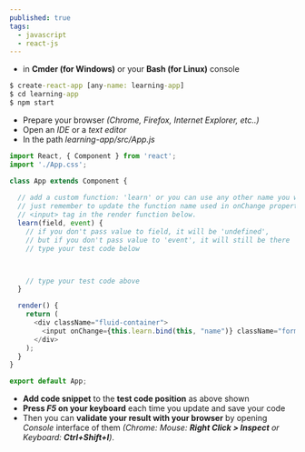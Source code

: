 ```yaml
---
published: true
tags:
  - javascript
  - react-js
---
```

* in **Cmder (for Windows)** or your **Bash (for Linux)** console

```bat
$ create-react-app [any-name: learning-app]
$ cd learning-app
$ npm start
```

* Prepare your browser *(Chrome, Firefox, Internet Explorer, etc..)*
* Open an *IDE* or a *text editor*
* In the path *learning-app/src/App.js*

```javascript
import React, { Component } from 'react';
import './App.css';

class App extends Component {
  
  // add a custom function: 'learn' or you can use any other name you want, 
  // just remember to update the function name used in onChange property of 
  // <input> tag in the render function below.
  learn(field, event) {
    // if you don't pass value to field, it will be 'undefined',
    // but if you don't pass value to 'event', it will still be there
    // type your test code below



    // type your test code above
  }

  render() {
    return (
      <div className="fluid-container">
      	<input onChange={this.learn.bind(this, "name")} className="form-control" type="text" placeholder="Name" /><br />
      </div>
    );
  }
}

export default App;

```


* **Add code snippet** to the **test code position** as above shown
* **Press *F5* on your keyboard** each time you update and save your code
* Then you can **validate your result with your browser** by opening *Console* interface of them *(Chrome: Mouse: __Right Click > Inspect__ or Keyboard: __Ctrl+Shift+I__)*.

<br />
<br />
